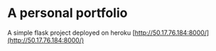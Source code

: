# A personal portfolio 
A simple flask project deployed on heroku
[http://50.17.76.184:8000/](http://50.17.76.184:8000/)
